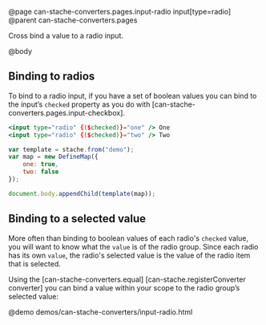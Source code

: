@page can-stache-converters.pages.input-radio input[type=radio]
@parent can-stache-converters.pages

Cross bind a value to a radio input.

@body

## Binding to radios

To bind to a radio input, if you have a set of boolean values you can bind to the input’s `checked` property as you do with [can-stache-converters.pages.input-checkbox].

```handlebars
<input type="radio" {($checked)}="one" /> One
<input type="radio" {($checked)}="two" /> Two
```

```js
var template = stache.from("demo");
var map = new DefineMap({
	one: true,
	two: false
});

document.body.appendChild(template(map));
```

## Binding to a selected value

More often than binding to boolean values of each radio's `checked` value, you will want to know what the `value` is of the radio group. Since each radio has its own `value`, the radio's selected value is the value of the radio item that is selected.

Using the [can-stache-converters.equal] [can-stache.registerConverter converter] you can bind a value within your scope to the radio group’s selected value:

@demo demos/can-stache-converters/input-radio.html
